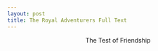 ```yaml
---
layout: post
title: The Royal Adventurers Full Text
---
```




<div style="text-align: center">The Test of Friendship </div>
